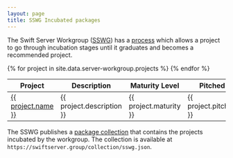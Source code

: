 ```yaml
---
layout: page
title: SSWG Incubated packages
---
```


The Swift Server Workgroup ([SSWG](/sswg/)) has a [process](/sswg/incubation-process/) which allows a project to go through incubation stages until it graduates and becomes a recommended project.

<table>
  <thead>
    <tr>
      <th>Project</th>
      <th>Description</th>
      <th>Maturity Level</th>
      <th>Pitched</th>
      <th>Accepted</th>
    </tr>
  </thead>
  <tbody>
    {% for project in site.data.server-workgroup.projects %}
    <tr>
      <td><a href="{{ project.url }}">{{ project.name }}</a></td>
      <td>{{ project.description }}</td>
      <td>{{ project.maturity }}</td>
      <td>{{ project.pitched }}</td>
      <td>{{ project.accepted }}</td>
    </tr>
    {% endfor %}
  </tbody>
</table>

The SSWG publishes a [package collection](/blog/package-collections/) that contains the projects incubated by the workgroup. The collection is available at `https://swiftserver.group/collection/sswg.json`.

